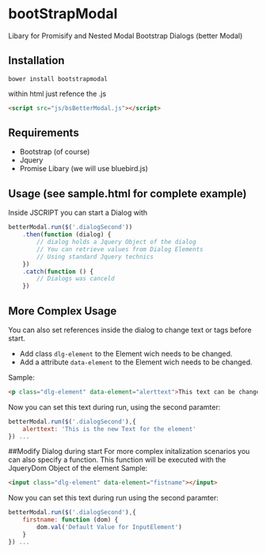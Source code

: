 # bootStrapModal
Libary for Promisify and Nested Modal Bootstrap Dialogs (better Modal)

## Installation

    bower install bootstrapmodal

within html just refence the .js

```html
<script src="js/bsBetterModal.js"></script>
```

## Requirements
* Bootstrap (of course)
* Jquery
* Promise Libary (we will use bluebird.js)

## Usage (see sample.html for complete example)

Inside JSCRIPT you can start a Dialog with 

```javascript
betterModal.run($('.dialogSecond'))
    .then(function (dialog) {
        // dialog holds a Jquery Object of the dialog
        // You can retrieve values from Dialog Elements
        // Using standard Jquery technics
    })
    .catch(function () {
        // Dialogs was canceld
    })
```

## More Complex Usage
You can also set references inside the dialog to change text or tags before start.  
* Add class `dlg-element` to the Element wich needs to be changed.
* Add a attribute `data-element` to the Element wich needs to be changed.

Sample:
```html
<p class="dlg-element" data-element="alerttext">This text can be changed</p>
``` 

Now you can set this text during run, using the second paramter:
```javascript
betterModal.run($('.dialogSecond'),{
    alerttext: 'This is the new Text for the element'
}) ...
```
##Modify Dialog during start
For more complex initalization scenarios you can also specify a function. This function will be executed with the JqueryDom Object of the element
Sample:
```html
<input class="dlg-element" data-element="fistname"></input>
``` 

Now you can set this text during run using the second paramter:
```javascript
betterModal.run($('.dialogSecond'),{
    firstname: function (dom) {
        dom.val('Default Value for InputElement')
    }
}) ...
```